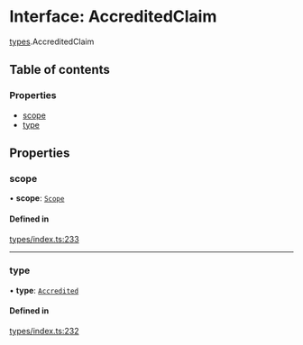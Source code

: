 # Interface: AccreditedClaim

[types](../wiki/types).AccreditedClaim

## Table of contents

### Properties

- [scope](../wiki/types.AccreditedClaim#scope)
- [type](../wiki/types.AccreditedClaim#type)

## Properties

### scope

• **scope**: [`Scope`](../wiki/types.Scope)

#### Defined in

[types/index.ts:233](https://github.com/PolymathNetwork/polymesh-sdk/blob/c6fe1be3/src/types/index.ts#L233)

___

### type

• **type**: [`Accredited`](../wiki/types.ClaimType#accredited)

#### Defined in

[types/index.ts:232](https://github.com/PolymathNetwork/polymesh-sdk/blob/c6fe1be3/src/types/index.ts#L232)
